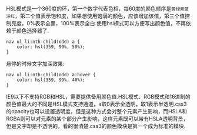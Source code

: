 HSL模式是一个360度的环，第一个数字代表色相，每60度的颜色顺序是`黄绿青蓝洋红`，第二个值表示饱和度，如果想使用饱满的颜色，应该增加该值，第三个值控制亮度，0%表示全黑，100%表示全白.使用hsl模式可以方便写出颜色值，不再依赖于颜色选择器了.

```
nav ul li:nth-child(odd) a {
	color: hsl(359, 99%, 50%);
}
```

悬停的时候文字加深效果:

```
nav ul li:nth-child(odd) a:hover {
	color: hsl(359, 99%, 40%);
}
```

IE9以下不支持RGB和HSL，需要提供备用颜色值.HSL模式、RGB模式和16进制的颜色值最大的不同是HSL模式支持通道，a取0表示全透明，取1表示半透明.css3的opacity也可以设置透明度，但是这种方式会对整个元素产生影响，而HSLA和RGBA则可以对元素的某个部分产生影响，这样元素既可以带有HSLA透明背景，但是文字却是不透明的，看的很清楚.css3的颜色模块是第一个成为标准的模块.